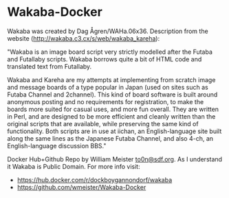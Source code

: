 # Wakaba-Docker
Wakaba was created by Dag Ågren/WAHa.06x36. Description from the website (http://wakaba.c3.cx/s/web/wakaba_kareha):

"Wakaba is an image board script very strictly modelled after the Futaba and Futallaby scripts. Wakaba borrows quite a bit of HTML code and translated text from Futallaby.

Wakaba and Kareha are my attempts at implementing from scratch image and message boards of a type popular in Japan (used on sites such as Futaba Channel and 2channel). This kind of board software is built around anonymous posting and no requirements for registration, to make the boards more suited for casual uses, and more fun overall. They are written in Perl, and are designed to be more efficient and cleanly written than the original scripts that are available, while preserving the same kind of functionality. Both scripts are in use at iichan, an English-language site built along the same lines as the Japanese Futaba Channel, and also 4-ch, an English-language discussion BBS."

Docker Hub+Github Repo by William Meister <to0n@sdf.org>. As I understand it Wakaba is Public Domain. For more info visit: 

- https://hub.docker.com/r/dockboygannondorf/wakaba
- https://github.com/wmeister/Wakaba-Docker
